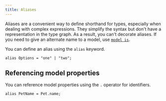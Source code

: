 ```yaml
---
title: Aliases
---
```


Aliases are a convenient way to define shorthand for types, especially when dealing with complex expressions. They simplify the syntax but don't have a representation in the type graph. As a result, you can't decorate aliases. If you need to give an alternate name to a model, use [`model is`](./models.md).

You can define an alias using the `alias` keyword.

```typespec
alias Options = "one" | "two";
```

## Referencing model properties

You can reference model properties using the `.` operator for identifiers.

```tsp
alias PetName = Pet.name;
```
